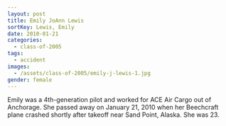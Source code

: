 ```yaml
---
layout: post
title: Emily JoAnn Lewis
sortKey: Lewis, Emily
date: 2010-01-21
categories:
  - class-of-2005
tags:
  - accident
images:
  - /assets/class-of-2005/emily-j-lewis-1.jpg
gender: female
---
```

Emily was a 4th-generation pilot and worked for ACE Air Cargo out of Anchorage. She passed away on January 21, 2010 when her Beechcraft plane crashed shortly after takeoff near Sand Point, Alaska. She was 23.

